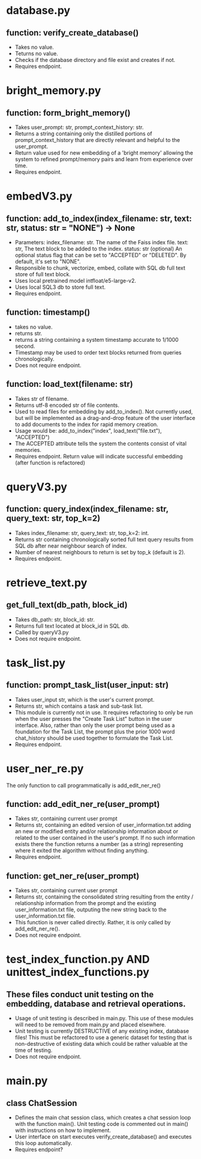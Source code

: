 # database.py
## function: verify_create_database()
- Takes no value.
- Teturns no value.
- Checks if the database directory and file exist and creates if not.
- Requires endpoint.

# bright_memory.py
## function: form_bright_memory()
- Takes user_prompt: str, prompt_context_history: str.
- Returns a string containing only the distilled portions of prompt_context_history that are directly relevant and helpful to the user_prompt.
- Return value used for new embedding of a 'bright memory' allowing the system to refined prompt/memory pairs and learn from experience over time.
- Requires endpoint.

# embedV3.py
## function: add_to_index(index_filename: str, text: str, status: str = "NONE") -> None
- Parameters:
    index_filename: str. The name of the Faiss index file.
    text: str, The text block to be added to the index.
    status: str (optional) An optional status flag that can be set to "ACCEPTED" or "DELETED". 
                            By default, it's set to "NONE".
- Responsible to chunk, vectorize, embed, collate with SQL db full text store of full text block.
- Uses local pretrained model intfloat/e5-large-v2.
- Uses local SQL3 db to store full text.
- Requires endpoint.
## function: timestamp()
- takes no value.
- returns str.
- returns a string containing a system timestamp accurate to 1/1000 second.
- Timestamp may be used to order text blocks returned from queries chronologically.
- Does not require endpoint.
## function: load_text(filename: str)
- Takes str of filename.
- Returns utf-8 encoded str of file contents.
- Used to read files for embedding by add_to_index(). Not currently used, but will be implemented as a drag-and-drop feature of the user interface to add documents to the index for rapid memory creation.
- Usage would be: add_to_index("index", load_text("file.txt"), "ACCEPTED")
- The ACCEPTED attribute tells the system the contents consist of vital memories.
- Requires endpoint. Return value will indicate successful embedding (after function is refactored)

# queryV3.py
## function: query_index(index_filename: str, query_text: str, top_k=2)
- Takes index_filename: str, query_text: str, top_k=2: int.
- Returns str containing chronologically sorted full text query results from SQL db after near neighbour search of index.
- Number of nearest neighbours to return is set by top_k (default is 2).
- Requires endpoint.

# retrieve_text.py
## get_full_text(db_path, block_id)
- Takes db_path: str, block_id: str.
- Returns full text located at block_id in SQL db.
- Called by queryV3.py
- Does not require endpoint.

# task_list.py
## function: prompt_task_list(user_input: str)
- Takes user_input str, which is the user's current prompt.
- Returns str, which contains a task and sub-task list.
- This module is currently not in use. It requires refactoring to only be run when the user presses the "Create Task List" button in the user interface. Also, rather than only the user prompt being used as a foundation for the Task List, the prompt plus the prior 1000 word chat_history should be used together to formulate the Task List.
- Requires endpoint.

# user_ner_re.py
The only function to call programmatically is add_edit_ner_re()
## function: add_edit_ner_re(user_prompt)
- Takes str, containing current user prompt
- Returns str, containing an edited version of user_information.txt adding an new or modified entity and/or relationship information about or related to the user contained in the user's prompt. If no such information exists there the function returns a number (as a string) representing where it exited the algorithm without finding anything.
- Requires endpoint.
## function: get_ner_re(user_prompt)
- Takes str, containing current user prompt
- Returns str, containing the consolidated string resulting from the entity / relationship information from the prompt and the existing user_information.txt file, outputing the new string back to the user_information.txt file.
- This function is never called directly. Rather, it is only called by add_edit_ner_re().
- Does not require endpoint.

# test_index_function.py AND unittest_index_functions.py
## These files conduct unit testing on the embedding, database and retrieval operations.
- Usage of unit testing is described in main.py. This use of these modules will need to be removed from main.py and placed elsewhere.
- Unit testing is currently DESTRUCTIVE of any existing index, database files! This must be refactored to use a generic dataset for testing that is non-destructive of existing data which could be rather valuable at the time of testing.
- Does not require endpoint.

# main.py
## class ChatSession
- Defines the main chat session class, which creates a chat session loop with the function main(). Unit testing code is commented out in main() with instructions on how to implement.
- User interface on start executes verify_create_database() and executes this loop automatically.
- Requires endpoint?






